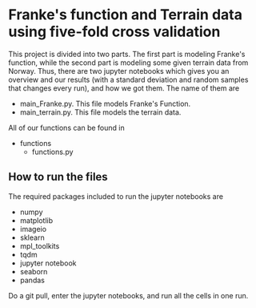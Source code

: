 # Franke's function and Terrain data using five-fold cross validation
This project is divided into two parts. The first part is modeling Franke's function, while the second part is modeling some given terrain data from Norway. Thus, there are two jupyter notebooks which gives you an overview and our results (with a standard deviation and random samples that changes every run), and how we got them. The name of them are 

- main_Franke.py. This file models Franke's Function.
- main_terrain.py. This file models the terrain data.

All of our functions can be found in
- functions
  - functions.py

## How to run the files 
The required packages included to run the jupyter notebooks are 
- numpy
- matplotlib
- imageio
- sklearn
- mpl_toolkits
- tqdm
- jupyter notebook
- seaborn
- pandas

Do a git pull, enter the jupyter notebooks, and run all the cells in one run. 

